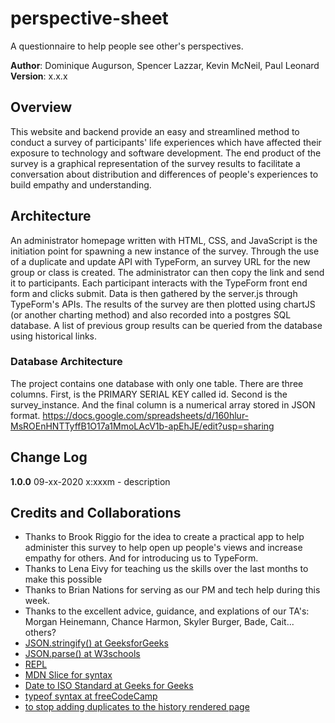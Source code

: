 # perspective-sheet
A questionnaire to help people see other's perspectives.


**Author**: Dominique Augurson, Spencer Lazzar, Kevin McNeil, Paul Leonard
**Version**: x.x.x

## Overview
This website and backend provide an easy and streamlined method to conduct a survey of participants' life experiences which have affected their exposure to technology and software development.  The end product of the survey is a graphical representation of the survey results to facilitate a conversation about distribution and differences of people's experiences to build empathy and understanding.


## Architecture
An administrator homepage written with HTML, CSS, and JavaScript is the initiation point for spawning a new instance of the survey.  Through the use of a duplicate and update API with TypeForm, an survey URL for the new group or class is created.  The administrator can then copy the link and send it to participants.  Each participant interacts with the TypeForm front end form and clicks submit.  Data is then gathered by the server.js through TypeForm's APIs.  The results of the survey are then plotted using chartJS (or another charting method) and also recorded into a postgres SQL database.  A list of previous group results can be queried from the database using historical links.

### Database Architecture
The project contains one database with only one table.  There are three columns.  First, is the PRIMARY SERIAL KEY called id.  Second is the survey_instance.  And the final column is a numerical array stored in JSON format.
https://docs.google.com/spreadsheets/d/160hlur-MsROEnHNTTyffB1O17a1MmoLAcV1b-apEhJE/edit?usp=sharing

## Change Log
**1.0.0** 09-xx-2020 x:xxxm - description


## Credits and Collaborations
- Thanks to Brook Riggio for the idea to create a practical app to help administer this survey to help open up people's views and increase empathy for others.  And for introducing us to TypeForm.
- Thanks to Lena Eivy for teaching us the skills over the last months to make this possible
- Thanks to Brian Nations for serving as our PM and tech help during this week.
- Thanks to the excellent advice, guidance, and explations of our TA's:  Morgan Heinemann, Chance Harmon, Skyler Burger, Bade, Cait... others?
- [JSON.stringify() at GeeksforGeeks](https://www.geeksforgeeks.org/javascript-convert-an-array-to-json/)
- [JSON.parse() at W3schools](https://www.w3schools.com/js/js_json_parse.asp)
- [REPL](https://repl.it/)
- [MDN Slice for syntax](https://developer.mozilla.org/en-US/docs/Web/JavaScript/Reference/Global_Objects/String/slice)
- [Date to ISO Standard at Geeks for Geeks](https://www.geeksforgeeks.org/javascript-date-toisostring-method/#:~:text=toISOString()%20method%20is%20used,created%20using%20date()%20constructor.)
- [typeof syntax at freeCodeCamp](https://www.freecodecamp.org/news/javascript-data-types-typeof-explained/#:~:text=typeof%20is%20a%20JavaScript%20keyword,a%20variable%20in%20your%20code.)
- [to stop adding duplicates to the history rendered page](https://stackoverflow.com/questions/8217419/how-to-determine-if-javascript-array-contains-an-object-with-an-attribute-that-e)

